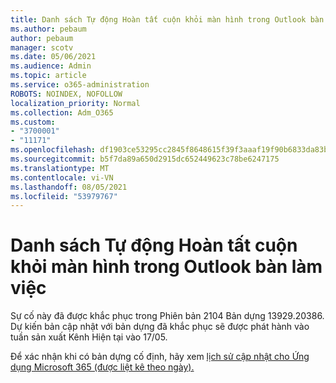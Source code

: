 ```yaml
---
title: Danh sách Tự động Hoàn tất cuộn khỏi màn hình trong Outlook bàn làm việc
ms.author: pebaum
author: pebaum
manager: scotv
ms.date: 05/06/2021
ms.audience: Admin
ms.topic: article
ms.service: o365-administration
ROBOTS: NOINDEX, NOFOLLOW
localization_priority: Normal
ms.collection: Adm_O365
ms.custom:
- "3700001"
- "11171"
ms.openlocfilehash: df1903ce53295cc2845f8648615f39f3aaaf19f90b6833da83b27ba836e44d4e
ms.sourcegitcommit: b5f7da89a650d2915dc652449623c78be6247175
ms.translationtype: MT
ms.contentlocale: vi-VN
ms.lasthandoff: 08/05/2021
ms.locfileid: "53979767"
---
```

# <a name="autocomplete-list-scrolls-off-the-screen-in-outlook-desktop"></a>Danh sách Tự động Hoàn tất cuộn khỏi màn hình trong Outlook bàn làm việc

Sự cố này đã được khắc phục trong Phiên bản 2104 Bản dựng 13929.20386. Dự kiến bản cập nhật với bản dựng đã khắc phục sẽ được phát hành vào tuần sản xuất Kênh Hiện tại vào 17/05. 

Để xác nhận khi có bản dựng cố định, hãy xem [lịch sử cập nhật cho Ứng dụng Microsoft 365 (được liệt kê theo ngày).](/officeupdates/update-history-microsoft365-apps-by-date)